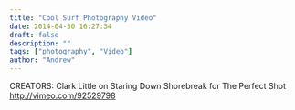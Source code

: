 ```yaml
---
title: "Cool Surf Photography Video"
date: 2014-04-30 16:27:34
draft: false
description: ""
tags: ["photography", "Video"]
author: "Andrew"
---
```


CREATORS: Clark Little on Staring Down Shorebreak for The Perfect Shot http://vimeo.com/92529798
